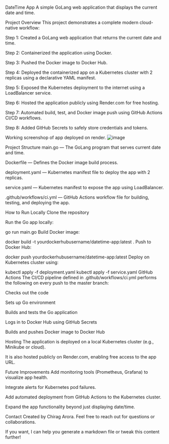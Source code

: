 DateTime App
A simple GoLang web application that displays the current date and time.

Project Overview
This project demonstrates a complete modern cloud-native workflow:

Step 1: Created a GoLang web application that returns the current date and time.

Step 2: Containerized the application using Docker.

Step 3: Pushed the Docker image to Docker Hub.

Step 4: Deployed the containerized app on a Kubernetes cluster with 2 replicas using a declarative YAML manifest.

Step 5: Exposed the Kubernetes deployment to the internet using a LoadBalancer service.

Step 6: Hosted the application publicly using Render.com for free hosting.

Step 7: Automated build, test, and Docker image push using GitHub Actions CI/CD workflows.

Step 8: Added GitHub Secrets to safely store credentials and tokens.

Working screenshop of app deployed on render.
![image](https://github.com/user-attachments/assets/39882786-0896-490e-84da-2da317a9b94c)


Project Structure
main.go — The GoLang program that serves current date and time.

Dockerfile — Defines the Docker image build process.

deployment.yaml — Kubernetes manifest file to deploy the app with 2 replicas.

service.yaml — Kubernetes manifest to expose the app using LoadBalancer.

.github/workflows/ci.yml — GitHub Actions workflow file for building, testing, and deploying the app.

How to Run Locally
Clone the repository

Run the Go app locally:

go run main.go
Build Docker image:

docker build -t yourdockerhubusername/datetime-app:latest .
Push to Docker Hub:

docker push yourdockerhubusername/datetime-app:latest
Deploy on Kubernetes cluster using:

kubectl apply -f deployment.yaml
kubectl apply -f service.yaml
GitHub Actions
The CI/CD pipeline defined in .github/workflows/ci.yml performs the following on every push to the master branch:

Checks out the code

Sets up Go environment

Builds and tests the Go application

Logs in to Docker Hub using GitHub Secrets

Builds and pushes Docker image to Docker Hub

Hosting
The application is deployed on a local Kubernetes cluster (e.g., Minikube or cloud).

It is also hosted publicly on Render.com, enabling free access to the app URL.

Future Improvements
Add monitoring tools (Prometheus, Grafana) to visualize app health.

Integrate alerts for Kubernetes pod failures.

Add automated deployment from GitHub Actions to the Kubernetes cluster.

Expand the app functionality beyond just displaying date/time.

Contact
Created by Chirag Arora.
Feel free to reach out for questions or collaborations.

If you want, I can help you generate a markdown file or tweak this content further!
